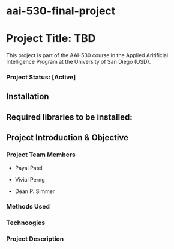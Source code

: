 # aai-530-final-project
# Project Title: TBD

This project is part of the AAI-530 course in the Applied Aritificial Intelligence Program at the University of San Diego (USD).

### Project Status: [Active]

## Installation

## Required libraries to be installed:

## Project Introduction & Objective

### Project Team Members

- Payal Patel

- Vivial Perng

- Dean P. Simmer

### Methods Used


### Technoogies


### Project Description

